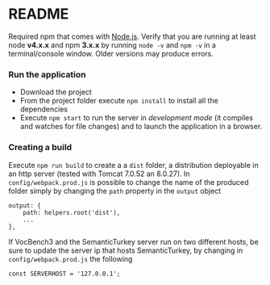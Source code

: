 # README #

Required npm that comes with [Node.js](https://nodejs.org/en/).
Verify that you are running at least node __v4.x.x__ and npm __3.x.x__ by running `node -v` and `npm -v` in a terminal/console window. Older versions may produce errors.

### Run the application ###

* Download the project
* From the project folder execute `npm install` to install all the dependencies
* Execute `npm start` to run the server in *development mode* (it compiles and watches for file changes) and to launch the application in a browser.

### Creating a build ###
Execute `npm run build` to create a a `dist` folder, a distribution deployable in an http server (tested with Tomcat 7.0.52 an 8.0.27).
In `config/webpack.prod.js` is possible to change the name of the produced folder simply by changing the `path` property in the `output` object
```
output: {
    path: helpers.root('dist'),
    ...    
},
```
If VocBench3 and the SemanticTurkey server run on two different hosts, be sure to update the server ip that hosts SemanticTurkey, by changing in `config/webpack.prod.js` the following
```
const SERVERHOST = '127.0.0.1';
```